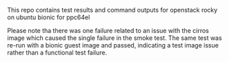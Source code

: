 This repo contains test results and command outputs for openstack rocky on ubuntu bionic for ppc64el

Please note tha there was one failure related to an issue with the cirros image which caused the single failure in the smoke test.
The same test was re-run with a bionic guest image and passed, indicating a test image issue rather than a functional test failure. 
